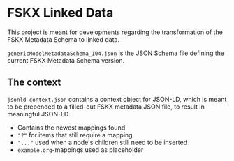 # FSKX Linked Data

This project is meant for developments regarding the transformation of the FSKX Metadata Schema to linked data.

`genericModelMetadataSchema_104.json` is the JSON Schema file defining the current FSKX Metadata Schema version. 

## The context
`jsonld-context.json` contains a context object for JSON-LD, which is meant to be prepended to a filled-out FSKX metadata JSON file, to result in meaningful JSON-LD.
- Contains the newest mappings found
- `"?"` for items that still require a mapping
- `"..."` used when a node's children still need to be inserted
- `example.org`-mappings used as placeholder
